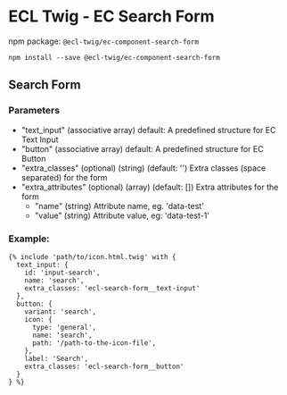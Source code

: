 # ECL Twig - EC Search Form

npm package: `@ecl-twig/ec-component-search-form`

```shell
npm install --save @ecl-twig/ec-component-search-form
```

## Search Form

### Parameters

- "text_input" (associative array) default: A predefined structure for EC Text Input
- "button" (associative array) default: A predefined structure for EC Button
- "extra_classes" (optional) (string) (default: '') Extra classes (space separated) for the form
- "extra_attributes" (optional) (array) (default: []) Extra attributes for the form
  - "name" (string) Attribute name, eg. 'data-test'
  - "value" (string) Attribute value, eg: 'data-test-1'

### Example:

```twig
{% include 'path/to/icon.html.twig' with {  
  text_input: {  
    id: 'input-search',  
    name: 'search',  
    extra_classes: 'ecl-search-form__text-input'  
  },  
  button: {  
    variant: 'search',  
    icon: {  
      type: 'general',  
      name: 'search',  
      path: '/path-to-the-icon-file',  
    },  
    label: 'Search',  
    extra_classes: 'ecl-search-form__button'  
  }  
} %}
```
